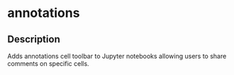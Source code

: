 annotations
============


Description
-----------

Adds annotations cell toolbar to Jupyter notebooks allowing users to share comments on specific cells.
